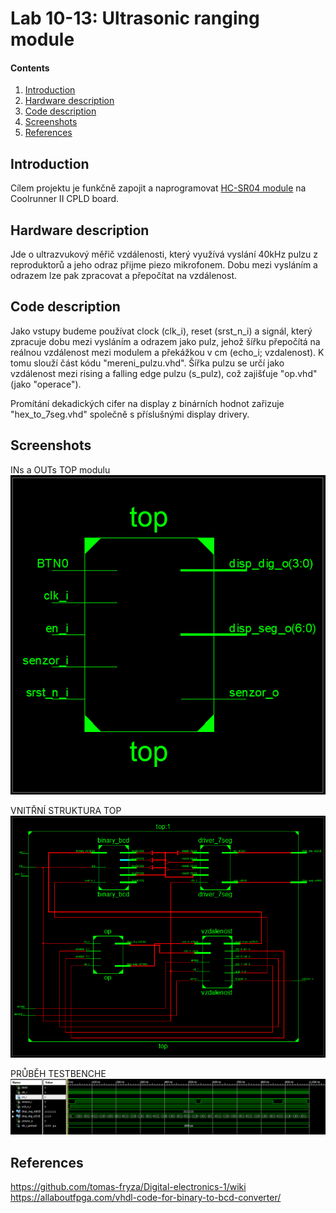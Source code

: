 # Lab 10-13: Ultrasonic ranging module

#### Contents

1. [Introduction](#Introduction)
2. [Hardware description](#Hardware-description)
3. [Code description](#Code-description)
4. [Screenshots](#Screenshots)
5. [References](#References)


## Introduction

Cílem projektu je funkčně zapojit a naprogramovat [HC-SR04 module](#HC-SR04-module) na Coolrunner II CPLD board. 

## Hardware description

Jde o ultrazvukový měřič vzdálenosti, který využívá vyslání 40kHz pulzu z reproduktorů a jeho odraz přijme piezo mikrofonem. Dobu mezi vysláním a odrazem lze pak zpracovat a přepočítat na vzdálenost.

## Code description

Jako vstupy budeme používat clock (clk_i), reset (srst_n_i) a signál, který zpracuje dobu mezi vysláním a odrazem jako pulz, jehož šířku přepočítá na reálnou vzdálenost mezi modulem a překážkou v cm (echo_i; vzdalenost). K tomu slouží část kódu "mereni_pulzu.vhd". Šířka pulzu se určí jako vzdálenost mezi rising a falling edge pulzu (s_pulz), což zajišťuje "op.vhd" (jako "operace").

Promítání dekadických cifer na display z binárních hodnot zařizuje "hex_to_7seg.vhd" společně s příslušnými display drivery.

## Screenshots
INs a OUTs TOP modulu
<img src="Images/111.png"/>

VNITŘNÍ STRUKTURA TOP
<img src="Images/222.png"/>

PRŮBĚH TESTBENCHE
<img src="Images/333.png"/>

## References

https://github.com/tomas-fryza/Digital-electronics-1/wiki
https://allaboutfpga.com/vhdl-code-for-binary-to-bcd-converter/

